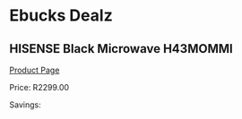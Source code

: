 
# Ebucks Dealz
## HISENSE Black Microwave H43MOMMI
[Product Page](https://www.ebucks.com/web/shop/productSelected.do?prodId=865152698&catId=704989856)

Price: R2299.00

Savings: 


	